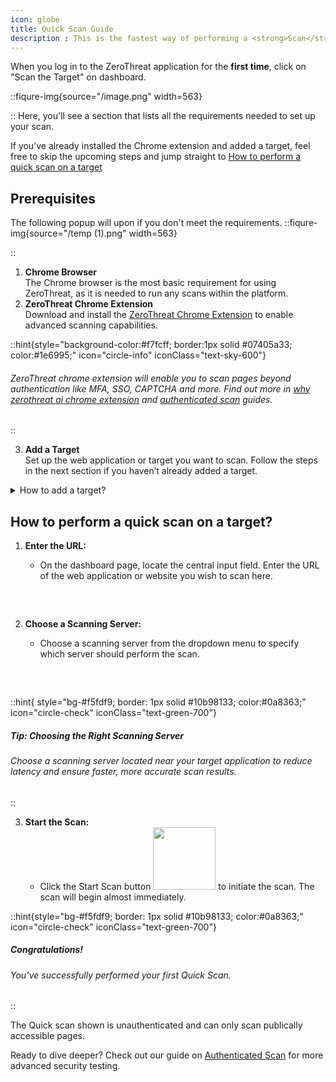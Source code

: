 ```yaml
---
icon: globe
title: Quick Scan Guide
description : This is the fastest way of performing a <strong>Scan</strong> with ZeroThreat. With just a few steps, you can scan a target and review actionable security insights. This guide will walk you through the process, from prerequisites to completing your first Quick Scan.
--- 
```







When you log in to the ZeroThreat application for the **first time**, click on "Scan the Target" on dashboard.

::fiqure-img{source="/image.png" width=563}
<!-- <img src="/image.png" alt="" width="563"> -->
::
Here, you'll see a section that lists all the requirements needed to set up your scan.

If you’ve already installed the Chrome extension and added a target, feel free to skip the upcoming steps and jump straight to [How to perform a quick scan on a target](publish-your-docs.md#how-to-perform-a-quick-scan-on-a-target "mention")

## Prerequisites

The following popup will upon if you don't meet the requirements.
::fiqure-img{source="/temp (1).png" width=563}
 <!-- <img src="/temp (1).png" alt="" width="563"> -->
::

  1. **Chrome Browser**\
    The Chrome browser is the most basic requirement for using ZeroThreat, as it is needed to run any scans within the platform.
  2. **ZeroThreat Chrome Extension** \
    Download and install the [ZeroThreat Chrome Extension](https://chromewebstore.google.com/detail/zerothreat-ai-recorder-%E2%80%93/lbmlepiehnodofkkgiamklfhioejnnml)  to enable advanced scanning capabilities.

::hint{style="background-color:#f7fcff; border:1px solid #07405a33; color:#1e6995;" icon="circle-info" iconClass="text-sky-600"}
<!-- bgStyle="bg-slate-50 rounded-md border border-blue-200 text-blue-500 font-zt_regular text-justify" icon="circle-info" -->
 <icon ></icon>

 ###### ZeroThreat chrome extension will enable you to scan pages beyond authentication like MFA, SSO, CAPTCHA and more. Find out more in [why zerothreat ai chrome extension](concepts.md#why-zerothreat-ai-chrome-extension "mention") and [authenticated scan](authenticated-scan "mention") guides.
::

3. **Add a Target**\
   Set up the web application or target you want to scan. Follow the steps in the next section if you haven’t already added a target.

<details>

<summary>How to add a target?</summary>

1. **Click on the Add new target button**<img src="/image (91).png" alt="" data-size="original" style="display:inline"> in the Web Scans requirement popup.

::fiqure-img{source="/image (86).png"}
 <!-- <img src="/image (86).png" alt="" data-size="original"> -->
::


2. **Add a Target:**
   * Enter the URL of the web application or website you want to add as a **target** in the provided input field.
3. **Choose a Scanning Server:**
   * Choose a **scanning server** from the drop-down menu to specify which server will scan this target.
4. **Choose an Organization name:**
   * Choose an organization name from your created organizations, this is where the target and its scan results will be stored. Click on **Save.**

Next make any quick Target Configurations if you want to before scanning.

::fiqure-img{source="/image (87).png"}
 <!-- <img src="/image (87).png" alt="" data-size="original"> -->
::
 

Refer [Target Configuration](../manage-targets/target-configuration.md "mention") if you need help in configuring.

</details>

## How to perform a quick scan on a target?&#x20;

1.  **Enter the URL:**&#x20;

    * On the dashboard page, locate the central input field. Enter the URL of the web application or website you wish to scan here.

    <img src="/image (92).png" alt="" data-size="original" style="display:block; margin:30px auto;" >
   
2.  **Choose a Scanning Server:**&#x20;

    * Choose a scanning server from the dropdown menu to specify which server should perform the scan.

    <img src="/image (94).png" alt="" data-size="original" style="display:block; margin:30px auto;" >

      <!-- ::fiqure-img{source="/image (94).png"} -->
 <!-- <img src="/image (94).png" alt=""> -->
      
     



::hint{ style="bg-#f5fdf9; border: 1px solid #10b98133; color:#0a8363;" icon="circle-check" iconClass="text-green-700"}

  ##### **Tip: Choosing the Right Scanning Server**


  ###### Choose a scanning server located near your target application to reduce latency and ensure faster, more accurate scan results.


::
<!-- <div style="background-color: rgba(59,130,246,.1); color: black; padding: 10px; border-radius: 5px;">
  <i class="fas fa-info-circle" style="color: white; margin-right: 5px;"></i>
  <h4 style="display: inline;">
    <mark style="background-color: yellow; color: blue;">Tip: Choosing the Right Scanning Server</mark>
  </h4>
  <p>
    Choose a scanning server located near your target application to reduce latency and ensure faster, more accurate scan results.
  </p>
</div> -->



3. **Start the Scan:**&#x20;
   * Click the Start Scan button  <img src="/image (95).png" alt="" data-size="inline" width="100px" style="display:inline; margin:0px;">  to initiate the scan. The scan will begin almost immediately.

::hint{style="bg-#f5fdf9; border: 1px solid #10b98133; color:#0a8363;" icon="circle-check" iconClass="text-green-700"}
 ##### **Congratulations!** 

###### You’ve successfully performed your first Quick Scan.&#x20;
::

The Quick scan shown is unauthenticated and can only scan publically accessible pages.

Ready to dive deeper? Check out our guide on [Authenticated Scan](authenticated-scan "mention") for more advanced security testing.
